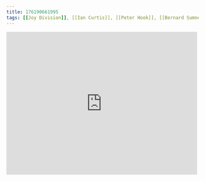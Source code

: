 ```yaml
---
title: 176190661995
tags: [[Joy Division]], [[Ian Curtis]], [[Peter Hook]], [[Bernard Sumner]], [[Stephen Morris]]
---
```

<iframe allow="accelerometer; autoplay; clipboard-write; encrypted-media; gyroscope; picture-in-picture" allowfullscreen="" frameborder="0" height="375" id="youtube_iframe" src="https://www.youtube.com/embed/cX7hghHyqZA?feature=oembed&amp;enablejsapi=1&amp;origin=https://safe.txmblr.com&amp;wmode=opaque" width="500"></iframe>